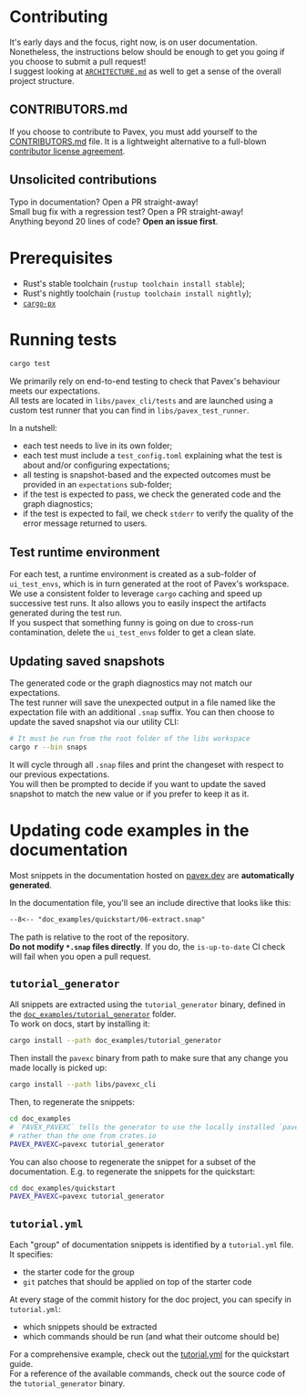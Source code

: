 # Contributing

It's early days and the focus, right now, is on user documentation.  
Nonetheless, the instructions below should be enough to get you going if you choose to submit a pull request!  
I suggest looking at [`ARCHITECTURE.md`](ARCHITECTURE.md) as well to get a sense of the overall project structure.

## CONTRIBUTORS.md

If you choose to contribute to Pavex,
you must add yourself to the [CONTRIBUTORS.md](CONTRIBUTORS.md) file.
It is a lightweight alternative to a full-blown [contributor license agreement](https://www.djangoproject.com/foundation/cla/faq/).

## Unsolicited contributions

Typo in documentation? Open a PR straight-away!  
Small bug fix with a regression test? Open a PR straight-away!  
Anything beyond 20 lines of code? **Open an issue first**.

# Prerequisites

- Rust's stable toolchain (`rustup toolchain install stable`);
- Rust's nightly toolchain (`rustup toolchain install nightly`);
- [`cargo-px`](https://lukemathwalker.github.io/cargo-px/)

# Running tests

```bash
cargo test 
```

We primarily rely on end-to-end testing to check that Pavex's behaviour meets our expectations.  
All tests are located in `libs/pavex_cli/tests` and are launched using a custom test runner that you can find in `libs/pavex_test_runner`.

In a nutshell:

- each test needs to live in its own folder;
- each test must include a `test_config.toml` explaining what the test is about and/or configuring expectations;
- all testing is snapshot-based and the expected outcomes must be provided in an `expectations` sub-folder;
- if the test is expected to pass, we check the generated code and the graph diagnostics;
- if the test is expected to fail, we check `stderr` to verify the quality of the error message returned to users.

## Test runtime environment

For each test, a runtime environment is created as a sub-folder of `ui_test_envs`, which is in turn generated at the root of Pavex's workspace.  
We use a consistent folder to leverage `cargo` caching and speed up successive test runs. It also allows you to easily inspect the artifacts generated during the test run.  
If you suspect that something funny is going on due to cross-run contamination, delete the `ui_test_envs` folder to get a clean slate.

## Updating saved snapshots

The generated code or the graph diagnostics may not match our expectations.  
The test runner will save the unexpected output in a file named like the expectation file with an additional `.snap` suffix. You can then choose to update the saved snapshot via our utility CLI:

```bash
# It must be run from the root folder of the libs workspace
cargo r --bin snaps
```

It will cycle through all `.snap` files and print the changeset with respect to our previous expectations.  
You will then be prompted to decide if you want to update the saved snapshot to match the new value or if you prefer to keep it as it.

# Updating code examples in the documentation

Most snippets in the documentation hosted on [pavex.dev](https://pavex.dev/docs) are **automatically generated**.  

In the documentation file, you'll see an include directive that looks like this:

```markdown
--8<-- "doc_examples/quickstart/06-extract.snap"
```

The path is relative to the root of the repository.  
**Do not modify `*.snap` files directly**. 
If you do, the `is-up-to-date` CI check will fail when you open a pull request.

## `tutorial_generator`

All snippets are extracted using the `tutorial_generator` binary, 
defined in the [`doc_examples/tutorial_generator`](doc_examples/tutorial_generator) folder.  
To work on docs, start by installing it:

```bash
cargo install --path doc_examples/tutorial_generator
```

Then install the `pavexc` binary from path to make sure that any change you made locally is picked up:

```bash
cargo install --path libs/pavexc_cli
```

Then, to regenerate the snippets:

```bash
cd doc_examples
# `PAVEX_PAVEXC` tells the generator to use the locally installed `pavexc` binary
# rather than the one from crates.io
PAVEX_PAVEXC=pavexc tutorial_generator
```

You can also choose to regenerate the snippet for a subset of the documentation. E.g. to regenerate the snippets for the quickstart:

```bash
cd doc_examples/quickstart
PAVEX_PAVEXC=pavexc tutorial_generator
```

## `tutorial.yml`

Each "group" of documentation snippets is identified by a `tutorial.yml` file.  
It specifies:

- the starter code for the group
- `git` patches that should be applied on top of the starter code

At every stage of the commit history for the doc project, you can specify in `tutorial.yml`:

- which snippets should be extracted
- which commands should be run (and what their outcome should be)

For a comprehensive example,
check out the [tutorial.yml](doc_examples/quickstart/tutorial.yml) for the quickstart guide.  
For a reference of the available commands, check out the source code of the `tutorial_generator` binary.